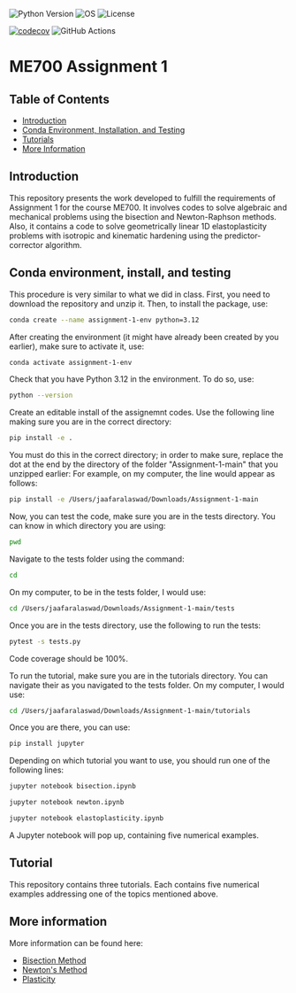 ![Python Version](https://img.shields.io/badge/python-3.12-blue)
![OS](https://img.shields.io/badge/os-ubuntu%20%7C%20macos%20%7C%20windows-blue)
![License](https://img.shields.io/badge/license-MIT-green)

[![codecov](https://codecov.io/gh/jaafaralaswad/Assignment-1/branch/main/graph/badge.svg)](https://codecov.io/gh/jaafaralaswad/Assignment-1) ![GitHub Actions](https://github.com/jaafaralaswad/Assignment-1/actions/workflows/tests.yml/badge.svg)


# ME700 Assignment 1

## Table of Contents

- [Introduction](#introduction)
- [Conda Environment, Installation, and Testing](#conda-environment-installation-and-testing)
- [Tutorials](#tutorials)
- [More Information](#more-information)

## Introduction
This repository presents the work developed to fulfill the requirements of Assignment 1 for the course ME700. It involves codes to solve algebraic and mechanical problems using the bisection and Newton-Raphson methods. Also, it contains a code to solve geometrically linear 1D elastoplasticity problems with isotropic and kinematic hardening using the predictor-corrector algorithm.


## Conda environment, install, and testing

This procedure is very similar to what we did in class. First, you need to download the repository and unzip it. Then, to install the package, use:

```bash
conda create --name assignment-1-env python=3.12
```

After creating the environment (it might have already been created by you earlier), make sure to activate it, use:

```bash
conda activate assignment-1-env
```

Check that you have Python 3.12 in the environment. To do so, use:

```bash
python --version
```

Create an editable install of the assignemnt codes. Use the following line making sure you are in the correct directory:

```bash
pip install -e .
```

You must do this in the correct directory; in order to make sure, replace the dot at the end by the directory of the folder "Assignment-1-main" that you unzipped earlier: For example, on my computer, the line would appear as follows:

```bash
pip install -e /Users/jaafaralaswad/Downloads/Assignment-1-main
```

Now, you can test the code, make sure you are in the tests directory. You can know in which directory you are using:

```bash
pwd
```

Navigate to the tests folder using the command:

```bash
cd
```

On my computer, to be in the tests folder, I would use:

```bash
cd /Users/jaafaralaswad/Downloads/Assignment-1-main/tests
```


Once you are in the tests directory, use the following to run the tests:

```bash
pytest -s tests.py
```

Code coverage should be 100%.

To run the tutorial, make sure you are in the tutorials directory. You can navigate their as you navigated to the tests folder. On my computer, I would use:

```bash
cd /Users/jaafaralaswad/Downloads/Assignment-1-main/tutorials
```

Once you are there, you can use:

```bash
pip install jupyter
```

Depending on which tutorial you want to use, you should run one of the following lines:

```bash
jupyter notebook bisection.ipynb
```

```bash
jupyter notebook newton.ipynb
```

```bash
jupyter notebook elastoplasticity.ipynb
```

A Jupyter notebook will pop up, containing five numerical examples.

## Tutorial

This repository contains three tutorials. Each contains five numerical examples addressing one of the topics mentioned above.

## More information

More information can be found here:

- [Bisection Method](https://en.wikipedia.org/wiki/Bisection_method)
- [Newton's Method](https://en.wikipedia.org/wiki/Newton%27s_method)
- [Plasticity](https://en.wikipedia.org/wiki/Plasticity_(physics))

